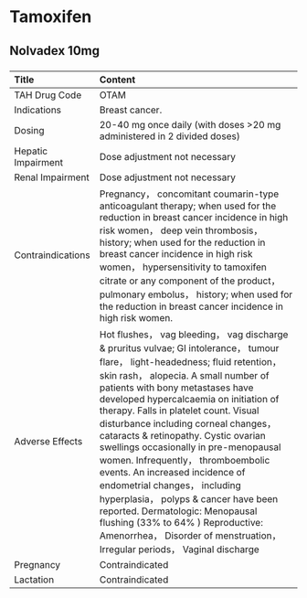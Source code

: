 # Tamoxifen

## Nolvadex 10mg

##### 

| Title              | Content                                                                                                                                                                                                                                                                                                                                                                                                                                                                                                                                                                                                                                                                                                                       |
|:-------------------|:------------------------------------------------------------------------------------------------------------------------------------------------------------------------------------------------------------------------------------------------------------------------------------------------------------------------------------------------------------------------------------------------------------------------------------------------------------------------------------------------------------------------------------------------------------------------------------------------------------------------------------------------------------------------------------------------------------------------------|
| TAH Drug Code      | OTAM                                                                                                                                                                                                                                                                                                                                                                                                                                                                                                                                                                                                                                                                                                                          |
| Indications        | Breast cancer.                                                                                                                                                                                                                                                                                                                                                                                                                                                                                                                                                                                                                                                                                                                |
| Dosing             | 20-40 mg once daily (with doses >20 mg administered in 2 divided doses)                                                                                                                                                                                                                                                                                                                                                                                                                                                                                                                                                                                                                                                       |
| Hepatic Impairment | Dose adjustment not necessary                                                                                                                                                                                                                                                                                                                                                                                                                                                                                                                                                                                                                                                                                                 |
| Renal Impairment   | Dose adjustment not necessary                                                                                                                                                                                                                                                                                                                                                                                                                                                                                                                                                                                                                                                                                                 |
| Contraindications  | Pregnancy， concomitant coumarin-type anticoagulant therapy; when used for the reduction in breast cancer incidence in high risk women， deep vein thrombosis， history; when used for the reduction in breast cancer incidence in high risk women， hypersensitivity to tamoxifen citrate or any component of the product， pulmonary embolus， history; when used for the reduction in breast cancer incidence in high risk women.                                                                                                                                                                                                                                                                                          |
| Adverse Effects    | Hot flushes， vag bleeding， vag discharge & pruritus vulvae; GI intolerance， tumour flare， light-headedness; fluid retention， skin rash， alopecia. A small number of patients with bony metastases have developed hypercalcaemia on initiation of therapy. Falls in platelet count. Visual disturbance including corneal changes， cataracts & retinopathy. Cystic ovarian swellings occasionally in pre-menopausal women. Infrequently， thromboembolic events. An increased incidence of endometrial changes， including hyperplasia， polyps & cancer have been reported. Dermatologic: Menopausal flushing (33% to 64% ) Reproductive: Amenorrhea， Disorder of menstruation， Irregular periods， Vaginal discharge |
| Pregnancy          | Contraindicated                                                                                                                                                                                                                                                                                                                                                                                                                                                                                                                                                                                                                                                                                                               |
| Lactation          | Contraindicated                                                                                                                                                                                                                                                                                                                                                                                                                                                                                                                                                                                                                                                                                                               |

